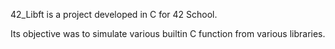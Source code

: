 42_Libft is a project developed in C for 42 School.

Its objective was to simulate various builtin C function from various libraries.
